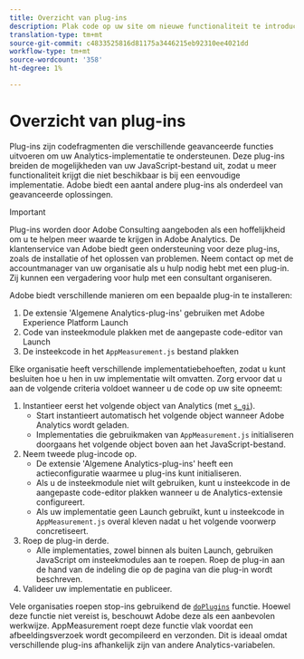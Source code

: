 ```yaml
---
title: Overzicht van plug-ins
description: Plak code op uw site om nieuwe functionaliteit te introduceren.
translation-type: tm+mt
source-git-commit: c4833525816d81175a3446215eb92310ee4021dd
workflow-type: tm+mt
source-wordcount: '358'
ht-degree: 1%

---
```



# Overzicht van plug-ins

Plug-ins zijn codefragmenten die verschillende geavanceerde functies uitvoeren om uw Analytics-implementatie te ondersteunen. Deze plug-ins breiden de mogelijkheden van uw JavaScript-bestand uit, zodat u meer functionaliteit krijgt die niet beschikbaar is bij een eenvoudige implementatie. Adobe biedt een aantal andere plug-ins als onderdeel van geavanceerde oplossingen.

>[!IMPORTANT]
>
>Plug-ins worden door Adobe Consulting aangeboden als een hoffelijkheid om u te helpen meer waarde te krijgen in Adobe Analytics. De klantenservice van Adobe biedt geen ondersteuning voor deze plug-ins, zoals de installatie of het oplossen van problemen. Neem contact op met de accountmanager van uw organisatie als u hulp nodig hebt met een plug-in. Zij kunnen een vergadering voor hulp met een consultant organiseren.

Adobe biedt verschillende manieren om een bepaalde plug-in te installeren:

1. De extensie &#39;Algemene Analytics-plug-ins&#39; gebruiken met Adobe Experience Platform Launch
2. Code van insteekmodule plakken met de aangepaste code-editor van Launch
3. De insteekcode in het `AppMeasurement.js` bestand plakken

Elke organisatie heeft verschillende implementatiebehoeften, zodat u kunt besluiten hoe u hen in uw implementatie wilt omvatten. Zorg ervoor dat u aan de volgende criteria voldoet wanneer u de code op uw site opneemt:

1. Instantieer eerst het volgende object van Analytics (met [`s_gi`](../functions/s-gi.md)).
   * Start instantieert automatisch het volgende object wanneer Adobe Analytics wordt geladen.
   * Implementaties die gebruikmaken van `AppMeasurement.js` initialiseren doorgaans het volgende object boven aan het JavaScript-bestand.
2. Neem tweede plug-incode op.
   * De extensie &#39;Algemene Analytics-plug-ins&#39; heeft een actieconfiguratie waarmee u plug-ins kunt initialiseren.
   * Als u de insteekmodule niet wilt gebruiken, kunt u insteekcode in de aangepaste code-editor plakken wanneer u de Analytics-extensie configureert.
   * Als uw implementatie geen Launch gebruikt, kunt u insteekcode in `AppMeasurement.js` overal kleven nadat u het volgende voorwerp concretiseert.
3. Roep de plug-in derde.
   * Alle implementaties, zowel binnen als buiten Launch, gebruiken JavaScript om insteekmodules aan te roepen. Roep de plug-in aan de hand van de indeling die op de pagina van die plug-in wordt beschreven.
4. Valideer uw implementatie en publiceer.

Vele organisaties roepen stop-ins gebruikend de [`doPlugins`](../functions/doplugins.md) functie. Hoewel deze functie niet vereist is, beschouwt Adobe deze als een aanbevolen werkwijze. AppMeasurement roept deze functie vlak voordat een afbeeldingsverzoek wordt gecompileerd en verzonden. Dit is ideaal omdat verschillende plug-ins afhankelijk zijn van andere Analytics-variabelen.
